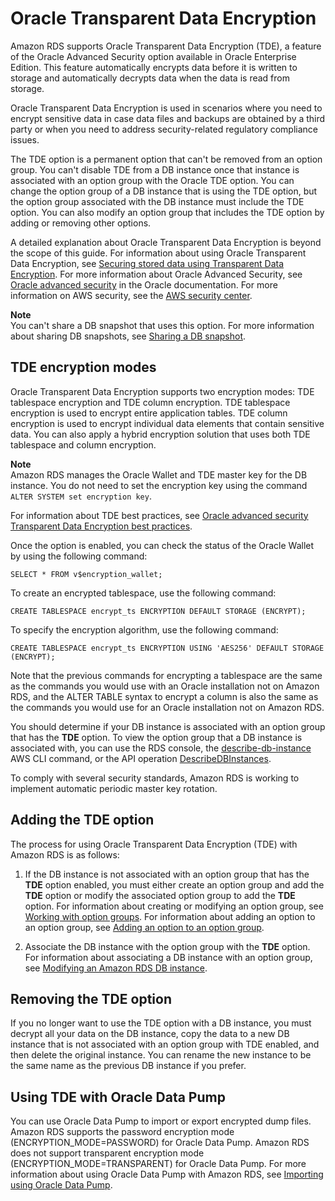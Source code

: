 # Oracle Transparent Data Encryption<a name="Appendix.Oracle.Options.AdvSecurity"></a>

Amazon RDS supports Oracle Transparent Data Encryption \(TDE\), a feature of the Oracle Advanced Security option available in Oracle Enterprise Edition\. This feature automatically encrypts data before it is written to storage and automatically decrypts data when the data is read from storage\. 

Oracle Transparent Data Encryption is used in scenarios where you need to encrypt sensitive data in case data files and backups are obtained by a third party or when you need to address security\-related regulatory compliance issues\. 

The TDE option is a permanent option that can't be removed from an option group\. You can't disable TDE from a DB instance once that instance is associated with an option group with the Oracle TDE option\. You can change the option group of a DB instance that is using the TDE option, but the option group associated with the DB instance must include the TDE option\. You can also modify an option group that includes the TDE option by adding or removing other options\. 

A detailed explanation about Oracle Transparent Data Encryption is beyond the scope of this guide\. For information about using Oracle Transparent Data Encryption, see [Securing stored data using Transparent Data Encryption](http://docs.oracle.com/cd/E11882_01/network.112/e40393/asotrans.htm#BABFGJAG)\. For more information about Oracle Advanced Security, see [Oracle advanced security](http://www.oracle.com/technetwork/database/options/advanced-security/index.html) in the Oracle documentation\. For more information on AWS security, see the [AWS security center](http://aws.amazon.com/security)\. 

**Note**  
You can't share a DB snapshot that uses this option\. For more information about sharing DB snapshots, see [Sharing a DB snapshot](USER_ShareSnapshot.md)\.

## TDE encryption modes<a name="Appendix.Oracle.Options.AdvSecurity.Modes"></a>

Oracle Transparent Data Encryption supports two encryption modes: TDE tablespace encryption and TDE column encryption\. TDE tablespace encryption is used to encrypt entire application tables\. TDE column encryption is used to encrypt individual data elements that contain sensitive data\. You can also apply a hybrid encryption solution that uses both TDE tablespace and column encryption\. 

**Note**  
Amazon RDS manages the Oracle Wallet and TDE master key for the DB instance\. You do not need to set the encryption key using the command `ALTER SYSTEM set encryption key`\. 

For information about TDE best practices, see [Oracle advanced security Transparent Data Encryption best practices](http://www.oracle.com/technetwork/database/security/twp-transparent-data-encryption-bes-130696.pdf?ssSourceSiteId=ocomen)\. 

Once the option is enabled, you can check the status of the Oracle Wallet by using the following command: 

```
SELECT * FROM v$encryption_wallet; 
```

To create an encrypted tablespace, use the following command:

```
CREATE TABLESPACE encrypt_ts ENCRYPTION DEFAULT STORAGE (ENCRYPT); 
```

To specify the encryption algorithm, use the following command:

```
CREATE TABLESPACE encrypt_ts ENCRYPTION USING 'AES256' DEFAULT STORAGE (ENCRYPT); 
```

Note that the previous commands for encrypting a tablespace are the same as the commands you would use with an Oracle installation not on Amazon RDS, and the ALTER TABLE syntax to encrypt a column is also the same as the commands you would use for an Oracle installation not on Amazon RDS\. 

 You should determine if your DB instance is associated with an option group that has the **TDE** option\. To view the option group that a DB instance is associated with, you can use the RDS console, the [describe\-db\-instance](https://docs.aws.amazon.com/cli/latest/reference/rds/describe-db-instances.html) AWS CLI command, or the API operation [DescribeDBInstances](https://docs.aws.amazon.com/AmazonRDS/latest/APIReference/API_DescribeDBInstances.html)\. 

To comply with several security standards, Amazon RDS is working to implement automatic periodic master key rotation\. 

## Adding the TDE option<a name="Appendix.Oracle.Options.AdvSecurity.Add"></a>

The process for using Oracle Transparent Data Encryption \(TDE\) with Amazon RDS is as follows: 

1.  If the DB instance is not associated with an option group that has the **TDE** option enabled, you must either create an option group and add the **TDE** option or modify the associated option group to add the **TDE** option\. For information about creating or modifying an option group, see [Working with option groups](USER_WorkingWithOptionGroups.md)\. For information about adding an option to an option group, see [Adding an option to an option group](USER_WorkingWithOptionGroups.md#USER_WorkingWithOptionGroups.AddOption)\.

1.  Associate the DB instance with the option group with the **TDE** option\. For information about associating a DB instance with an option group, see [Modifying an Amazon RDS DB instance](Overview.DBInstance.Modifying.md)\. 

## Removing the TDE option<a name="Appendix.Oracle.Options.AdvSecurity.Remove"></a>

 If you no longer want to use the TDE option with a DB instance, you must decrypt all your data on the DB instance, copy the data to a new DB instance that is not associated with an option group with TDE enabled, and then delete the original instance\. You can rename the new instance to be the same name as the previous DB instance if you prefer\. 

## Using TDE with Oracle Data Pump<a name="Appendix.Oracle.Options.AdvSecurity.Pump"></a>

You can use Oracle Data Pump to import or export encrypted dump files\. Amazon RDS supports the password encryption mode \(ENCRYPTION\_MODE=PASSWORD\) for Oracle Data Pump\. Amazon RDS does not support transparent encryption mode \(ENCRYPTION\_MODE=TRANSPARENT\) for Oracle Data Pump\. For more information about using Oracle Data Pump with Amazon RDS, see [Importing using Oracle Data Pump](Oracle.Procedural.Importing.md#Oracle.Procedural.Importing.DataPump)\. 